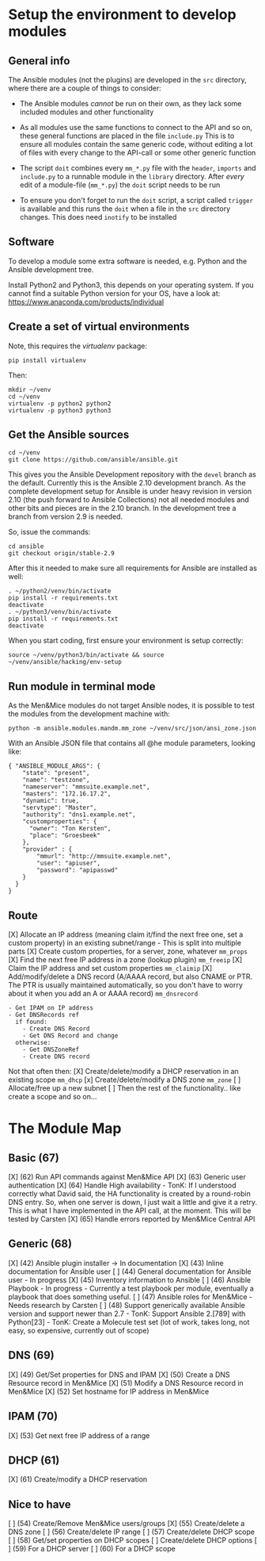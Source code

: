 # Setup the environment to develop modules

## General info

The Ansible modules (not the plugins) are developed in the `src`
directory, where there are a couple of things to consider:

- The Ansible modules *cannot* be run on their own, as they lack some
  included modules and other functionality

- As all modules use the same functions to connect to the API and so on,
  these general functions are placed in the file `include.py`
  This is to ensure all modules contain the same generic code, without
  editing a lot of files with every change to the API-call or some other
  generic function

- The script `doit` combines every `mm_*.py` file with the `header`,
  `imports` and `include.py` to a runnable module in the `library`
  directory. After _every_ edit of a module-file (`mm_*.py`) the `doit`
  script needs to be run

- To ensure you don't forget to run the `doit` script, a script called
  `trigger` is available and this runs the `doit` when a file in the
  `src` directory changes. This does need `inotify` to be installed

## Software

To develop a module some extra software is needed, e.g. Python and the
Ansible development tree.

Install Python2 and Python3, this depends on your operating system. If
you cannot find a suitable Python version for your OS, have a look at:
https://www.anaconda.com/products/individual

## Create a set of virtual environments

Note, this requires the _virtualenv_ package:

```
pip install virtualenv
```

Then:

```
mkdir ~/venv
cd ~/venv
virtualenv -p python2 python2
virtualenv -p python3 python3
```

## Get the Ansible sources

```
cd ~/venv
git clone https://github.com/ansible/ansible.git
```

This gives you the Ansible Development repository with the `devel`
branch as the default. Currently this is the Ansible 2.10 development
branch. As the complete development setup for Ansible is under heavy
revision in version 2.10 (the push forward to Ansible Collections) not
all needed modules and other bits and pieces are in the 2.10 branch.
In the development tree a branch from version 2.9 is needed.

So, issue the commands:

```
cd ansible
git checkout origin/stable-2.9
```

After this it needed to make sure all requirements for Ansible are
installed as well:

```
. ~/python2/venv/bin/activate
pip install -r requirements.txt
deactivate
. ~/python3/venv/bin/activate
pip install -r requirements.txt
deactivate
```


When you start coding, first ensure your environment is setup
correctly:

```
source ~/venv/python3/bin/activate && source ~/venv/ansible/hacking/env-setup
```

## Run module in terminal mode

As the Men&Mice modules do not target Ansible nodes, it is possible to
test the modules from the development machine with:

```
python -m ansible.modules.mandm.mm_zone ~/venv/src/json/ansi_zone.json
```

With an Ansible JSON file that contains all @he module parameters, looking like:

```
{ "ANSIBLE_MODULE_ARGS": {
    "state": "present",
    "name": "testzone",
    "nameserver": "mmsuite.example.net",
    "masters": "172.16.17.2",
    "dynamic": true,
    "servtype": "Master",
    "authority": "dns1.example.net",
    "customproperties": {
      "owner": "Ton Kersten",
      "place": "Groesbeek"
    },
    "provider" : {
        "mmurl": "http://mmsuite.example.net",
        "user": "apiuser",
        "password": "apipasswd"
    }
  }
}
```

## Route

[X] Allocate an IP address (meaning claim it/find the next free one, set
    a custom property) in an existing subnet/range
    - This is split into multiple parts
      [X] Create custom properties, for a server, zone, whatever
          `mm_props`
      [X] Find the next free IP address in a zone (lookup plugin)
          `mm_freeip`
      [X] Claim the IP address and set custom properties
          `mm_claimip`
[X] Add/modify/delete a DNS record (A/AAAA record, but also CNAME or
    PTR. The PTR is usually maintained automatically, so you don't have
    to worry about it when you add an A or AAAA record)
    `mm_dnsrecord`

    - Get IPAM on IP address
    - Get DNSRecords ref
      if found:
        - Create DNS Record
        - Get DNS Record and change
      otherwise:
        - Get DNSZoneRef
        - Create DNS record

Not that often then:
[X] Create/delete/modify a DHCP reservation in an existing scope
    `mm_dhcp`
[x] Create/delete/modify a DNS zone
    `mm_zone`
[ ] Allocate/free up a new subnet
[ ] Then the rest of the functionality.. like create a scope and so on...


# The Module Map

## Basic (67)

[X] (62) Run API commands against Men&Mice API
    [X] (63) Generic user authentication
    [X] (64) Handle High availability
        - TonK: If I understood correctly what David said, the HA
          functionality is created by a round-robin DNS entry.
          So, when one server is down, I just wait a little and
          give it a retry. This is what I have implemented in
          the API call, at the moment. This will be tested by Carsten
    [X] (65) Handle errors reported by Men&Mice Central API

## Generic (68)

[X] (42) Ansible plugin installer -> In documentation
[X] (43) Inline documentation for Ansible user
[ ] (44) General documentation for Ansible user
    - In progress
[X] (45) Inventory information to Ansible
[ ] (46) Ansible Playbook
    - In progress
    - Currently a test playbook per module, eventually a playbook
      that does something useful.
[ ] (47) Ansible roles for Men&Mice
    - Needs research by Carsten
[ ] (48) Support generically available Ansible version and
    support newer than 2.7
    - TonK: Support Ansible 2.[789] with Python[23]
    - TonK: Create a Molecule test set
      (lot of work, takes long, not easy, so expensive,
       currently out of scope)

## DNS (69)

[X] (49) Get/Set properties for DNS and IPAM
[X] (50) Create a DNS Resource record in Men&Mice
[X] (51) Modify a DNS Resource record in Men&Mice
[X] (52) Set hostname for IP address in Men&Mice

## IPAM (70)

[X] (53) Get next free IP address of a range

## DHCP (61)

[X] (61) Create/modify a DHCP reservation

## Nice to have

[ ] (54) Create/Remove Men&Mice users/groups
[X] (55) Create/delete a DNS zone
[ ] (56) Create/delete IP range
[ ] (57) Create/delete DHCP scope
[ ] (58) Get/set properties on DHCP scopes
[ ] Create/delete DHCP options
    [ ] (59) For a DHCP server
    [ ] (60) For a DHCP scope
